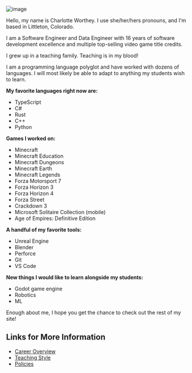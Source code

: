 ![image](char.jpeg)

Hello, my name is Charlotte Worthey. I use she/her/hers pronouns, and I'm based in Littleton, Colorado.

I am a Software Engineer and Data Engineer with 16 years of software development excellence and multiple top-selling video game title credits.

I grew up in a teaching family. Teaching is in my blood!

I am a programming language polyglot and have worked with dozens of languages. I will most likely be able to adapt to anything my students wish to learn.

**My favorite languages right now are:**
- TypeScript
- C#
- Rust
- C++
- Python

**Games I worked on:**
- Minecraft
- Minecraft Education
- Minecraft Dungeons
- Minecraft Earth
- Minecraft Legends
- Forza Motorsport 7
- Forza Horizon 3
- Forza Horizon 4
- Forza Street
- Crackdown 3
- Microsoft Solitaire Collection (mobile)
- Age of Empires: Definitive Edition

**A handful of my favorite tools:**
- Unreal Engine
- Blender
- Perforce
- Git
- VS Code

**New things I would like to learn alongside my students:**
- Godot game engine
- Robotics
- ML

Enough about me, I hope you get the chance to check out the rest of my site!

## Links for More Information
- [Career Overview](/career)
- [Teaching Style](/teaching)
- [Policies](/policies)
